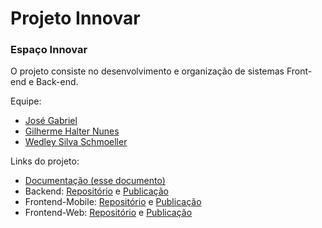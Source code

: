# Projeto Innovar

### Espaço Innovar

O projeto consiste no desenvolvimento e organização de sistemas Front-end e Back-end.

Equipe:

- [José Gabriel](https://github.com/GhostWisher13)
- [Gilherme Halter Nunes](https://github.com/GuilhermeHalter)
- [Wedley Silva Schmoeller](https://github.com/WedleySilva)


Links do projeto:

- [Documentação (esse documento)](https://github.com/WedleySilva/Innovar-Docs)
- Backend: [Repositório](https://github.com/Innovar-Organization/Back-end_Django_Innovar) e [Publicação](https://backendinnovar-dev-sbpq.3.us-1.fl0.io/)
- Frontend-Mobile: [Repositório](https://github.com/Innovar-Organization/Front-end_ReactNative_Innovar) e [Publicação]()
- Frontend-Web: [Repositório](https://github.com/Innovar-Organization/Front-end_Web_Innovar) e [Publicação](https://innovar-web.vercel.app/)

